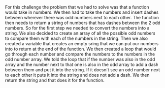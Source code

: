 For this challenge the problem that we had to solve was that a function would take in numbers. We then had to take the numbers and insert dashes between wherever there was odd numbers next to each other. The function then needs to return a string of numbers that has dashes between the 2 odd numbers. So for the first step we needed to convert the numbers into a string. We also decided to create an array of all the possible odd numbers to compare them with each of the numbers in the string. Then we also created a variable that creates an empty sring that we can put our numbers into to return at the end of the function. We then created a loop that would go through each number and compare the numbers to the numbers in the odd number array. We told the loop that if the number was also in the odd array and the number next to that one is also in the odd array to add a dash between them and put it into the string. If it doesn't see an odd number next to each other it puts it into the string and does not add a dash. We then return the string and that does it for the function. 